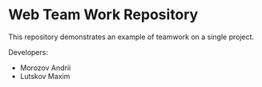 # Web Team Work Repository
This repository demonstrates an example of teamwork on a single project.

Developers:

* Morozov Andrii
* Lutskov Maxim
